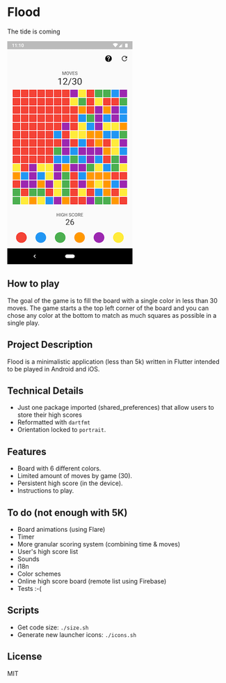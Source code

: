 # Flood

The tide is coming

![Alt text](assets/images/screenshot.png?raw=true "Flood")

## How to play

The goal of the game is to fill the board with a single color in less than 30 moves.
The game starts a the top left corner of the board and you can chose any color at the bottom to match as much squares as possible in a single play.

## Project Description

Flood is a minimalistic application (less than 5k) written in Flutter intended to be played in Android and iOS.

## Technical Details
- Just one package imported (shared_preferences) that allow users to store their high scores
- Reformatted with `dartfmt` 
- Orientation locked to `portrait`.  

## Features

- Board with 6 different colors.
- Limited amount of moves by game (30).
- Persistent high score (in the device).
- Instructions to play.

## To do (not enough with 5K)

- Board animations (using Flare)
- Timer
- More granular scoring system (combining time & moves)
- User's high score list
- Sounds
- i18n
- Color schemes
- Online high score board (remote list using Firebase)
- Tests :-(

## Scripts

- Get code size: `./size.sh`
- Generate new launcher icons: `./icons.sh`

## License

MIT
